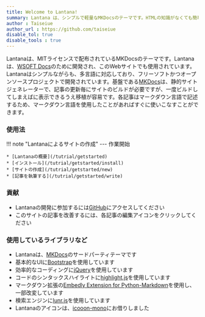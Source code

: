 ```yaml
---
title: Welcome to Lantana!
summary: Lantana は、シンプルで軽量なMKDocsのテーマです。HTMLの知識がなくても簡単にサイトを作成できます。
author : Taiseiue
author_url : https://github.com/taiseiue
disable_tol: true
disable_tools : true
---
```

Lantanaは、MITライセンスで配布されているMKDocsのテーマです。Lantanaは、[WSOFT Docs](https://docs.wsoft.ws/)のために開発され、このWebサイトでも使用されています。
Lantanaはシンプルながらも、多言語に対応しており、フリーソフトかつオープンソースプロジェクトで開発されています。基盤である[MKDocs](https://www.mkdocs.org/)は、静的サイトジェネレーターで、記事の更新毎にサイトのビルドが必要ですが、一度ビルドしてしまえばに表示できるうえ移植が容易です。各記事はマークダウン言語で記述するため、マークダウン言語を使用したことがあればすぐに使いこなすことができます。

### 使用法
!!! note "Lantanaによるサイトの作成"
    ---
    作業開始

    * [Lantanaの概要](/tutrial/getstarted)
    * [インストール](/tutrial/getstarted/install)
    * [サイトの作成](/tutrial/getstarted/new)
    * [記事を執筆する](/tutrial/getstarted/write)
    

### 貢献
* Lantanaの開発に参加するには[GitHub](https://github.com/WSOFT-Project/Lantana)にアクセスしてください
* このサイトの記事を改善するには、各記事の<i class="bi bi-pencil text-primary"></i>編集アイコンをクリックしてください

### 使用しているライブラリなど
* Lantanaは、[MKDocs](https://www.mkdocs.org/)のサードパーティテーマです
* 基本的なUIに[Bootstrap](https://getbootstrap.com/)を使用しています
* 効率的なコーディングに[jQuery](https://jquery.com/)を使用しています
* コードのシンタックスハイライトに[highlight.js](https://highlightjs.org/)を使用しています
* マークダウン拡張の[Embedly Extension for Python-Markdown](https://github.com/yymm/mdx_embedly)を使用し、一部改変しています
* 検索エンジンに[lunr.js](https://lunrjs.com/)を使用しています
* Lantanaのアイコンは、[icooon-mono](https://icooon-mono.com/)にお借りしました